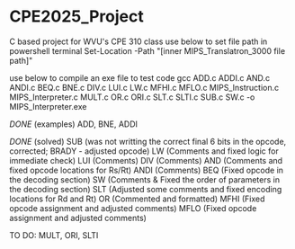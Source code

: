 # CPE2025_Project
C based project for WVU's CPE 310 class
use below to set file path in powershell terminal
Set-Location -Path "[inner MIPS_Translatron_3000 file path]"

use below to compile an exe file to test code
gcc ADD.c ADDI.c AND.c ANDI.c BEQ.c BNE.c DIV.c LUI.c LW.c MFHI.c MFLO.c MIPS_Instruction.c MIPS_Interpreter.c MULT.c OR.c ORI.c SLT.c SLTI.c SUB.c SW.c -o MIPS_Interpreter.exe

*DONE* (examples)
ADD, BNE, ADDI

*DONE* (solved)
SUB (was not writting the correct final 6 bits in the opcode, corrected; BRADY - adjusted opcode)
LW (Comments and fixed logic for immediate check)
LUI (Comments)
DIV (Comments)
AND (Comments and fixed opcode locations for Rs/Rt)
ANDI (Comments)
BEQ (Fixed opcode in the decoding section)
SW (Comments & Fixed the order of parameters in the decoding section)
SLT (Adjusted some comments and fixed encoding locations for Rd and Rt)
OR (Commented and formatted)
MFHI (Fixed opcode assignment and adjusted comments)
MFLO (Fixed opcode assignment and adjusted comments)

TO DO:
MULT, ORI, SLTI
